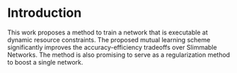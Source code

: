 # Introduction
This work proposes a method to train a network that is executable at dynamic resource constraints. The proposed mutual learning scheme significantly improves the accuracy-efficiency tradeoffs over Slimmable Networks. The method is also promising to serve as a regularization method to boost a single network.
